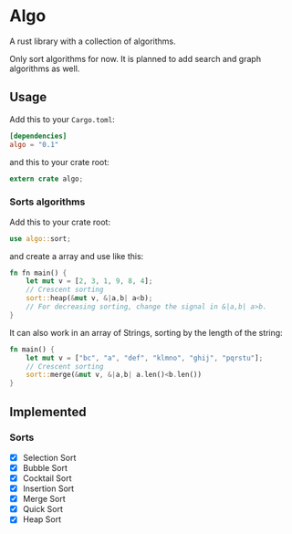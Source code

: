 # **Algo**

A rust library with a collection of algorithms.

Only sort algorithms for now.
It is planned to add search and graph algorithms as well.

## **Usage**

Add this to your `Cargo.toml`:

```toml
[dependencies]
algo = "0.1"
```

and this to your crate root:

```rust
extern crate algo;
```

### Sorts algorithms
Add this to your crate root:

```rust
use algo::sort;
```

and create a array and use like this:

```rust
fn fn main() {
    let mut v = [2, 3, 1, 9, 8, 4];
    // Crescent sorting
    sort::heap(&mut v, &|a,b| a<b);
    // For decreasing sorting, change the signal in &|a,b| a>b.
}
```

It can also work in an array of Strings, sorting by the length of the string:

```rust
fn main() {
    let mut v = ["bc", "a", "def", "klmno", "ghij", "pqrstu"];
    // Crescent sorting
    sort::merge(&mut v, &|a,b| a.len()<b.len())
}
```

## **Implemented**
### Sorts
- [x] Selection Sort
- [x] Bubble Sort
- [x] Cocktail Sort
- [x] Insertion Sort
- [x] Merge Sort
- [x] Quick Sort
- [x] Heap Sort
